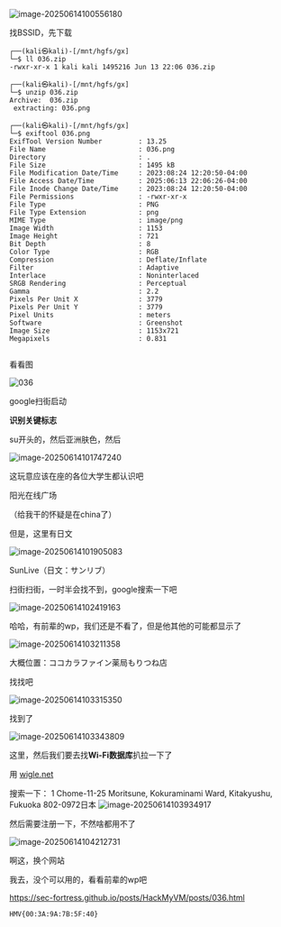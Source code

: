 ![image-20250614100556180](https://7r1umphk.github.io/image/20250614100556493.webp)

找BSSID，先下载

```
┌──(kali㉿kali)-[/mnt/hgfs/gx]
└─$ ll 036.zip                                   
-rwxr-xr-x 1 kali kali 1495216 Jun 13 22:06 036.zip
                                                                                                                                                                                   
┌──(kali㉿kali)-[/mnt/hgfs/gx]
└─$ unzip 036.zip 
Archive:  036.zip
 extracting: 036.png                 
                                                                                                                                                                                   
┌──(kali㉿kali)-[/mnt/hgfs/gx]
└─$ exiftool 036.png 
ExifTool Version Number         : 13.25
File Name                       : 036.png
Directory                       : .
File Size                       : 1495 kB
File Modification Date/Time     : 2023:08:24 12:20:50-04:00
File Access Date/Time           : 2025:06:13 22:06:26-04:00
File Inode Change Date/Time     : 2023:08:24 12:20:50-04:00
File Permissions                : -rwxr-xr-x
File Type                       : PNG
File Type Extension             : png
MIME Type                       : image/png
Image Width                     : 1153
Image Height                    : 721
Bit Depth                       : 8
Color Type                      : RGB
Compression                     : Deflate/Inflate
Filter                          : Adaptive
Interlace                       : Noninterlaced
SRGB Rendering                  : Perceptual
Gamma                           : 2.2
Pixels Per Unit X               : 3779
Pixels Per Unit Y               : 3779
Pixel Units                     : meters
Software                        : Greenshot
Image Size                      : 1153x721
Megapixels                      : 0.831
                
```

看看图

![036](https://7r1umphk.github.io/image/20250614100806952.webp)

google扫街启动

**识别关键标志**

su开头的，然后亚洲肤色，然后

![image-20250614101747240](https://7r1umphk.github.io/image/20250614101747390.webp)

这玩意应该在座的各位大学生都认识吧

阳光在线广场

（给我干的怀疑是在china了）

但是，这里有日文

![image-20250614101905083](https://7r1umphk.github.io/image/20250614101905268.webp)

SunLive（日文：サンリブ）

扫街扫街，一时半会找不到，google搜索一下吧

![image-20250614102419163](https://7r1umphk.github.io/image/20250614102419498.webp)

哈哈，有前辈的wp，我们还是不看了，但是他其他的可能都显示了

![image-20250614103211358](https://7r1umphk.github.io/image/20250614103211803.webp)

大概位置：ココカラファイン薬局もりつね店

找找吧

![image-20250614103315350](https://7r1umphk.github.io/image/20250614103316425.webp)

找到了

![image-20250614103343809](https://7r1umphk.github.io/image/20250614103344081.webp)

这里，然后我们要去找**Wi-Fi数据库**扒拉一下了

用 [wigle.net](https://www.google.com/url?sa=E&q=https%3A%2F%2Fwigle.net%2F)

搜索一下： 1 Chome-11-25 Moritsune, Kokuraminami Ward, Kitakyushu, Fukuoka 802-0972日本
![image-20250614103934917](https://7r1umphk.github.io/image/20250614103935120.webp)

然后需要注册一下，不然啥都用不了

![image-20250614104212731](https://7r1umphk.github.io/image/20250614104212971.webp)

啊这，换个网站

我去，没个可以用的，看看前辈的wp吧

https://sec-fortress.github.io/posts/HackMyVM/posts/036.html

```
HMV{00:3A:9A:7B:5F:40}
```

